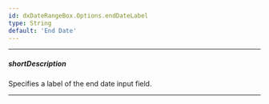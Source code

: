 ```yaml
---
id: dxDateRangeBox.Options.endDateLabel
type: String
default: 'End Date'
---
```

---
##### shortDescription
Specifies a label of the end date input field.

---
